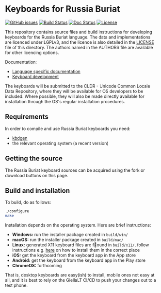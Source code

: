 # Keyboards for Russia Buriat

[![GitHub issues](https://img.shields.io/github/issues-raw/giellalt/keyboard-bxr)](https://github.com/giellalt/keyboard-bxr/issues)
[![Build Status](https://github.com/giellalt/keyboard-bxr/workflows/Build%20Keyboards/badge.svg)](https://github.com/giellalt/keyboard-bxr/actions)
[![Doc Status](https://github.com/giellalt/keyboard-bxr/workflows/Build%20Docs/badge.svg)](https://github.com/giellalt/keyboard-bxr/actions)
[![License](https://img.shields.io/github/license/giellalt/keyboard-bxr)](https://github.com/giellalt/keyboard-bxr/blob/main/LICENSE)

This repository contains source files and build instructions for
developing keyboards for the Russia Buriat language. The data and
implementations are licenced under LGPLv3, and the licence is
also detailed in the [LICENSE](LICENSE) file of this directory. The authors named
in the AUTHORS file are available for other licencing options.

Documentation:

- [Language specific documentation](https://giellalt.github.io/keyboard-bxr)
- [Keyboard development](https://giellalt.github.io/keyboards/Overview.html)

The keyboards will be submitted to the CLDR - Unicode Common Locale Data
Repository, where they will be available for OS developers to be
included. Where possible, they will also be made directly available for
installation through the OS's regular installation procedures.

## Requirements

In order to compile and use Russia Buriat keyboards you need:

- [kbdgen](https://github.com/divvun/kbdgen)
- the relevant operating system (a recent version)

## Getting the source

The Russia Buriat keyboard sources can be acquired using the fork or download
buttons on this page.

## Build and installation

To build, do as follows:

```sh
./configure
make
```

Installation depends on the operating system. Here are brief instructions:

- __Windows:__ run the installer package created in `build/win/`
- __macOS:__ run the installer package created in `build/mac/`
- __Linux:__ generated X11 keyboard files are found in `build/x11/`, follow
  instructions e.g.
  [here](https://paulguerin.medium.com/install-an-additional-keyboard-layout-on-x11-58e53aaef1e4)
  on how to install them in the correct place
- __iOS:__ get the keyboard from the keyboard app in the App store
- __Android:__ get the keyboard from the keyboard app in the Play store
- __ChromeOS:__ forthcoming

That is, desktop keyboards are easy(ish) to install, mobile ones not easy at all,
and it is best to rely on the GiellaLT CI/CD to push your changes out to a test phone.
